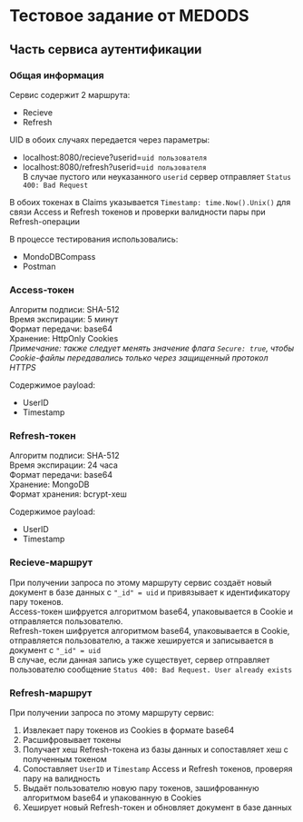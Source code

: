 # Тестовое задание от MEDODS
## Часть сервиса аутентификации
### Общая информация
Сервис содержит 2 маршрута:
* Recieve
* Refresh

UID в обоих случаях передается через параметры:
* localhost:8080/recieve?userid=`uid пользователя`
* localhost:8080/refresh?userid=`uid пользователя`\
В случае пустого или неуказанного `userid` сервер отправляет `Status 400: Bad Request`

В обоих токенах в Claims указывается `Timestamp: time.Now().Unix()` для связи Access и Refresh токенов и проверки валидности пары при Refresh-операции

В процессе тестирования использовались:
* MondoDBCompass
* Postman

### Access-токен
Алгоритм подписи: SHA-512\
Время экспирации: 5 минут\
Формат передачи: base64\
Хранение: HttpOnly Cookies\
*Примечание: также следует менять значение флага `Secure: true`, чтобы Cookie-файлы передавались только через защищенный протокол HTTPS*

Содержимое payload:
* UserID
* Timestamp

### Refresh-токен
Алгоритм подписи: SHA-512\
Время экспирации: 24 часа\
Формат передачи: base64\
Хранение: MongoDB\
Формат хранения: bcrypt-хеш

Содержимое payload:
* UserID
* Timestamp

### Recieve-маршрут
При получении запроса по этому маршруту сервис создаёт новый документ в базе данных с `"_id" = uid` и привязывает к идентификатору пару токенов.\
Access-токен шифруется алгоритмом base64, упаковывается в Cookie и отправляется пользователю.\
Refresh-токен шифруется алгоритмом base64, упаковывается в Cookie, отправляется пользователю, а также хешируется и записывается в документ с `"_id" = uid`\
В случае, если данная запись уже существует, сервер отправляет пользователю сообщение `Status 400: Bad Request. User already exists`

### Refresh-маршрут
При получении запроса по этому маршруту сервис:
1. Извлекает пару токенов из Cookies в формате base64
2. Расшифровывает токены
3. Получает хеш Refresh-токена из базы данных и сопоставляет хеш с полученным токеном
4. Сопоставляет `UserID` и `Timestamp` Access и Refresh токенов, проверяя пару на валидность
5. Выдаёт пользователю новую пару токенов, зашифрованную алгоритмом base64 и упакованную в Cookies
6. Хеширует новый Refresh-токен и обновляет документ в базе данных
